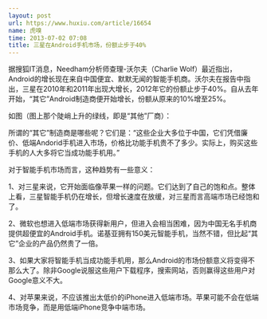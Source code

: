 ```yaml
---
layout: post
url: https://www.huxiu.com/article/16654
name: 虎嗅
time: 2013-07-02 07:08
title: 三星在Android手机市场，份额止步于40%
---
```

据搜狐IT消息，Needham分析师查理-沃尔夫（Charlie Wolf）最近指出，Android的增长现在来自中国便宜、默默无闻的智能手机商。沃尔夫在报告中指出，三星在2010年和2011年出现大增长，2012年它的份额止步于40%。自从去年开始，“其它”Android制造商便开始增长，份额从原来的10%增至25%。

如图（图上那个陡峭上升的绿线，即是“其他”厂商）：

所谓的“其它”制造商是哪些呢？它们是：“这些企业大多位于中国，它们凭借廉价、低端Andorid手机进入市场，价格比功能手机贵不了多少。实际上，购买这些手机的人大多将它当成功能手机用。”

对于智能手机市场而言，这种趋势有一些意义：

1、对三星来说，它开始面临像苹果一样的问题。它们达到了自己的饱和点。整体上看，三星智能手机仍在增长，但增长速度在放缓，对三星而言高端市场已经饱和了。

2、微软也想进入低端市场获得新用户，但进入会相当困难，因为中国无名手机商提供超便宜的Android手机。诺基亚拥有150美元智能手机，当然不错，但比起“其它”企业的产品仍然贵了一倍。

3、如果大家将智能手机当成功能手机用，那么Android的市场份额意义将变得不那么大了。除非Google说服这些用户下载程序，搜索网站，否则赢得这些用户对Google意义不大。

4、对苹果来说，不应该推出太低价的iPhone进入低端市场。苹果可能不会在低端市场竞争，而是用低端iPhone竞争中端市场。

